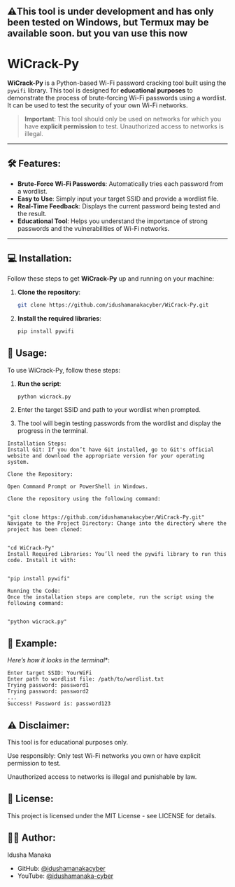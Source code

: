 ## ⚠️This tool is under development and has only been tested on Windows, but Termux may be available soon. but you van use this now


# WiCrack-Py

**WiCrack-Py** is a Python-based Wi-Fi password cracking tool built using the `pywifi` library. This tool is designed for **educational purposes** to demonstrate the process of brute-forcing Wi-Fi passwords using a wordlist. It can be used to test the security of your own Wi-Fi networks.

> **Important**: This tool should only be used on networks for which you have **explicit permission** to test. Unauthorized access to networks is illegal.

---

## 🛠️ Features:
- **Brute-Force Wi-Fi Passwords**: Automatically tries each password from a wordlist.
- **Easy to Use**: Simply input your target SSID and provide a wordlist file.
- **Real-Time Feedback**: Displays the current password being tested and the result.
- **Educational Tool**: Helps you understand the importance of strong passwords and the vulnerabilities of Wi-Fi networks.

---

## 💻 Installation:

Follow these steps to get **WiCrack-Py** up and running on your machine:

1. **Clone the repository**:
   ```bash
   git clone https://github.com/idushamanakacyber/WiCrack-Py.git

2. **Install the required libraries**:
   ```bash
   pip install pywifi 

## 🚀 Usage:

To use WiCrack-Py, follow these steps:

1. **Run the script**:

   ```bash
   python wicrack.py

2. Enter the target SSID and path to your wordlist when prompted.
3. The tool will begin testing passwords from the wordlist and display the progress in the terminal.

```
Installation Steps:
Install Git: If you don’t have Git installed, go to Git's official website and download the appropriate version for your operating system.

Clone the Repository:

Open Command Prompt or PowerShell in Windows.

Clone the repository using the following command:


"git clone https://github.com/idushamanakacyber/WiCrack-Py.git"
Navigate to the Project Directory: Change into the directory where the project has been cloned:


"cd WiCrack-Py"
Install Required Libraries: You’ll need the pywifi library to run this code. Install it with:


"pip install pywifi"

Running the Code:
Once the installation steps are complete, run the script using the following command:


"python wicrack.py"
```



## 📝 Example:
*Here’s how it looks in the terminal**:

   ```
Enter target SSID: YourWiFi
Enter path to wordlist file: /path/to/wordlist.txt
Trying password: password1
Trying password: password2
...
Success! Password is: password123
   ```   

## ⚠️ Disclaimer:
This tool is for educational purposes only.

Use responsibly: Only test Wi-Fi networks you own or have explicit permission to test.

Unauthorized access to networks is illegal and punishable by law.

## 📜 License:
This project is licensed under the MIT License - see LICENSE for details.

## 👨‍💻 Author:
Idusha Manaka

- GitHub: [@idushamanakacyber](https://github.com/idushamanakacyber)
- YouTube: [@idushamanaka-cyber](https://www.youtube.com/@idushamanaka-cyber)

